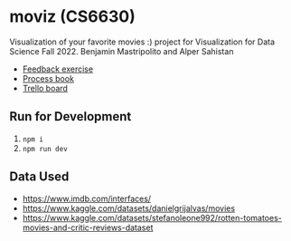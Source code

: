 # moviz (CS6630)
Visualization of your favorite movies :) project for Visualization for Data Science Fall 2022. Benjamin Mastripolito and Alper Sahistan

- [Feedback exercise](feedback_exercise.md)
- [Process book](https://github.com/benpm/moviz/wiki)
- [Trello board](https://trello.com/b/SGrGik4Z/moviz)

## Run for Development
1. `npm i`
2. `npm run dev`

## Data Used
- https://www.imdb.com/interfaces/
- https://www.kaggle.com/datasets/danielgrijalvas/movies
- https://www.kaggle.com/datasets/stefanoleone992/rotten-tomatoes-movies-and-critic-reviews-dataset

